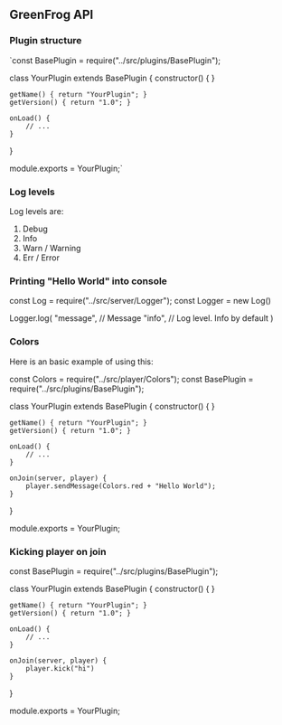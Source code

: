 ## GreenFrog API

### Plugin structure

`const BasePlugin = require("../src/plugins/BasePlugin");

class YourPlugin extends BasePlugin {
constructor() { }

    getName() { return "YourPlugin"; }
    getVersion() { return "1.0"; }

    onLoad() {
        // ...
    }

}

module.exports = YourPlugin;`

### Log levels

Log levels are:

1. Debug
2. Info
3. Warn / Warning
4. Err / Error

### Printing "Hello World" into console

const Log = require("../src/server/Logger");
const Logger = new Log()

Logger.log(
"message", // Message
"info", // Log level. Info by default
)

### Colors

Here is an basic example of using this:

const Colors = require("../src/player/Colors");
const BasePlugin = require("../src/plugins/BasePlugin");

class YourPlugin extends BasePlugin {
constructor() { }

    getName() { return "YourPlugin"; }
    getVersion() { return "1.0"; }

    onLoad() {
        // ...
    }

    onJoin(server, player) {
        player.sendMessage(Colors.red + "Hello World");
    }

}

module.exports = YourPlugin;

### Kicking player on join

const BasePlugin = require("../src/plugins/BasePlugin");

class YourPlugin extends BasePlugin {
constructor() { }

    getName() { return "YourPlugin"; }
    getVersion() { return "1.0"; }

    onLoad() {
        // ...
    }

    onJoin(server, player) {
        player.kick("hi")
    }

}

module.exports = YourPlugin;

